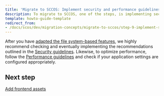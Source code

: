 ```yaml
---
title: 'Migrate to SCCOS: Implement security and performance guidelines'
description: To migrate to SCCOS, one of the steps, is implementing security and performance guidelines.
template: howto-guide-template
redirect_from:
- /docs/scos/dev/migration-concepts/migrate-to-sccos/step-9-implement-security-and-performance-guidelines.html
---
```


After you have [adapted the file system-based features](/docs/scos/dev/migration-concepts/migrate-to-sccos/step-8-adapt-the-filesystem-based-features.html), we highly recommend checking and eventually implementing the recommendations outlined in the [Security guidelines](/docs/scos/dev/guidelines/security-guidelines.html).
Likewise, to optimize performance, follow the [Performance guidelines](/docs/scos/dev/guidelines/performance-guidelines/general-performance-guidelines.html) and check if your application settings are configured appropriately.

## Next step

[Add frontend assets](/docs/scos/dev/migration-concepts/migrate-to-sccos/step-10-add-frontend-assets.html)
